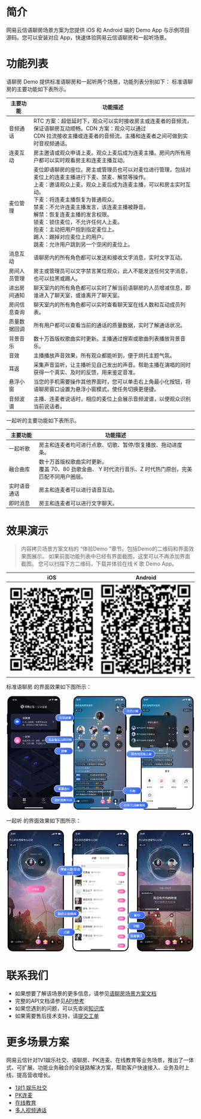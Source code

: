 # 简介

网易云信语聊房场景方案为您提供 iOS 和 Android 端的 Demo App 与示例项目源码。您可以安装对应 App，快速体验网易云信语聊房和一起听场景。


# 功能列表
语聊房 Demo 提供标准语聊房和一起听两个场景，功能列表分别如下：
标准语聊房的主要功能如下表所示。

|  主要功能   | 功能描述  |
|  ----  | ----  |
| 音频通话  | RTC 方案：超低延时下，观众可以实时接收房主或连麦者的音频流，保证语聊房互动顺畅。CDN 方案：观众可以通过 <br> CDN 拉流接收主播或连麦者的音频流。主播和连麦者之间可做到实时音视频通话。 |
| 连麦互动  | 房主邀请或观众申请上麦。观众上麦后成为连麦主播。房间内所有用户都可以实时观看房主和连麦主播互动。 |
|  麦位管理 | 麦位即语聊房的座位。房主或管理员也可以对麦位进行管理，包括对麦位上的连麦主播进行下麦、禁麦、解禁等操作。<br> 上麦：邀请观众上麦。观众上麦后成为连麦主播，可以和房主实时互动。<br> 下麦：将连麦主播恢复为普通观众。<br> 禁麦：不允许连麦主播发言，该连麦主播被静音。<br> 解禁：恢复连麦主播的发言权限。<br> 锁麦：锁住麦位，不允许任何人上麦。<br> 抱麦：主动把用户抱到指定麦位上。<br> 踢人：踢掉对应麦位上的用户。<br> 跳麦：允许用户跳到另一个空闲的麦位上。 |
| 消息互动  | 语聊房内的所有角色都可以发送和接收文字消息，实时文字互动。 |
| 房间人员管理  | 房主或管理员可以文字禁言某位观众，此人不能发送任何文字消息，也可以拉黑或踢人。 |
|  进出房间通知 | 聊天室内的所有角色都可以实时了解当前语聊房的人员增减信息，即谁进入了聊天室，或谁离开了聊天室。 |
| 房间信息查询  | 聊天室内的所有角色都可以实时查看聊天室在线人数和互动成员列表。 |
| 质量数据回调  | 所有用户都可以查看当前的通话的质量数据，实时了解通话状况。 |
| 背景音乐  | 数十万首版权歌曲实时更新。主播通过搜索或歌曲列表播放背景音乐。 |
| 音效  |  主播播放声音效果，所有观众都能听到，便于烘托主题气氛。|
|  耳返 |  采集声音监听，让主播听见自己发出的声音。帮助主播在演唱的同时获得一个真实、及时的反馈，用来鉴定音准。 |
| 悬浮小窗  | 当您的手机需要操作其他界面时，您可以单击右上角最小化按钮，将语聊房窗口设置为悬浮小窗模式，使任务切换更便捷。 |
| 音频波谱  | 主播、连麦者说话时，相应的麦位上会展示音频波谱，以便观众识别当前说话者。 |


一起听的主要功能如下表所示。

|  主要功能 | 功能描述 |
|  ----  | ----  |
|  一起听歌 | 房主和连麦者均可进行点歌、切歌、暂停/恢复播放、拖动进度条。  |
|  融合曲库  | 数十万首版权歌曲实时更新。<br>覆盖 70、80 劲歌金曲、 Y 时代流行音乐、Z 时代热门原创，完美匹配不同用户圈层。  |
|  实时语音通话  | 房主和连麦者可以进行语音互动。  |
|  即时消息  | 房主和连麦者可以进行文字聊天。  |



# 效果演示

> 内容拷贝场景方案文档的 “体验Demo ”章节。包括Demo的二维码和界面效果图展示。
> 如果前面功能列表中已经有界面截图，这里可以不再添加界面截图。
> 您可以扫描下方二维码，下载并体验在线 K 歌 Demo App。

| iOS                                                          | Android                                                      |
| ------------------------------------------------------------ | ------------------------------------------------------------ |
| ![](pic/download_url.png)  |  ![](pic/download_url.png) | 

标准语聊房 的界面效果如下图所示：

![](pic/effect_picture_1.png)

一起听 的界面效果如下图所示：

![](pic/effect_picture_2.png)


# 联系我们

- 如果想要了解该场景的更多信息，请参见[语聊房场景方案文档](https://doc.yunxin.163.com/group-voice-room/docs/home-page?platform=android)
- 完整的API文档请参见[API参考](https://doc.yunxin.163.com/group-voice-room/api-refer)
- 如果您遇到的问题，可以先查阅[知识库](https://faq.yunxin.163.com/kb/main/#/)
- 如果需要售后技术支持，请[提交工单](https://app.yunxin.163.com/index#/issue/submit)  


# 更多场景方案

网易云信针对1V1娱乐社交、语聊房、PK连麦、在线教育等业务场景，推出了一体式、可扩展、功能业务融合的全链路解决方案，帮助客户快速接入、业务及时上线，提高营收增长。

- [1对1 娱乐社交](https://github.com/netease-kit/1V1)
- [PK连麦](https://github.com/netease-kit/OnlinePK)
- [在线教育](https://github.com/netease-kit/WisdomEducation)
- [多人视频通话](https://github.com/netease-kit/NEGroupCall)